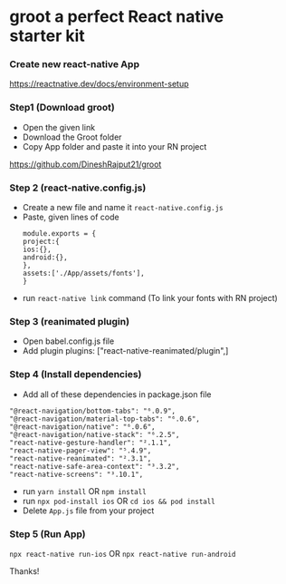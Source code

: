 # groot a perfect React native starter kit

### Create new react-native App
https://reactnative.dev/docs/environment-setup

### Step1 (Download groot)
- Open the given link
- Download the Groot folder
- Copy App folder and paste it into your RN project

https://github.com/DineshRajput21/groot
### Step 2 (react-native.config.js)

- Create a new file and name it `react-native.config.js`
- Paste, given lines of code
  ```
  module.exports = {
  project:{
  ios:{},
  android:{},
  },
  assets:['./App/assets/fonts'],
  }
  ```
- run `react-native link` command (To link your fonts with RN project)

### Step 3 (reanimated plugin)

- Open babel.config.js file
- Add plugin plugins: ["react-native-reanimated/plugin",]

### Step 4 (Install dependencies)

- Add all of these dependencies in package.json file

```
"@react-navigation/bottom-tabs": "⁶.0.9",
"@react-navigation/material-top-tabs": "⁶.0.6",
"@react-navigation/native": "⁶.0.6",
"@react-navigation/native-stack": "⁶.2.5",
"react-native-gesture-handler": "².1.1",
"react-native-pager-view": "⁵.4.9",
"react-native-reanimated": "².3.1",
"react-native-safe-area-context": "³.3.2",
"react-native-screens": "³.10.1",
```

 - run `yarn install` OR `npm install`
 - run `npx pod-install ios` OR `cd ios && pod install`
 - Delete `App.js` file from your project

### Step 5 (Run App)
`npx react-native run-ios` OR `npx react-native run-android`


Thanks!

